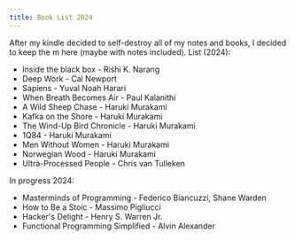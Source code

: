 ```yaml
---
title: Book List 2024 
---
```


After my kindle decided to self-destroy all of my notes and books, I decided to keep the m here (maybe with notes included).
List (2024):

* Inside the black box - Rishi K. Narang
* Deep Work - Cal Newport
* Sapiens - Yuval Noah Harari
* When Breath Becomes Air - Paul Kalanithi
* A Wild Sheep Chase - Haruki Murakami
* Kafka on the Shore - Haruki Murakami
* The Wind-Up Bird Chronicle - Haruki Murakami
* 1Q84 - Haruki Murakami
* Men Without Women - Haruki Murakami
* Norwegian Wood - Haruki Murakami
* Ultra-Processed People - Chris van Tulleken

In progress 2024:

* Masterminds of Programming - Federico Biancuzzi, Shane Warden
* How to Be a Stoic - Massimo Pigliucci
* Hacker's Delight - Henry S. Warren Jr.
* Functional Programming Simplified - Alvin Alexander

